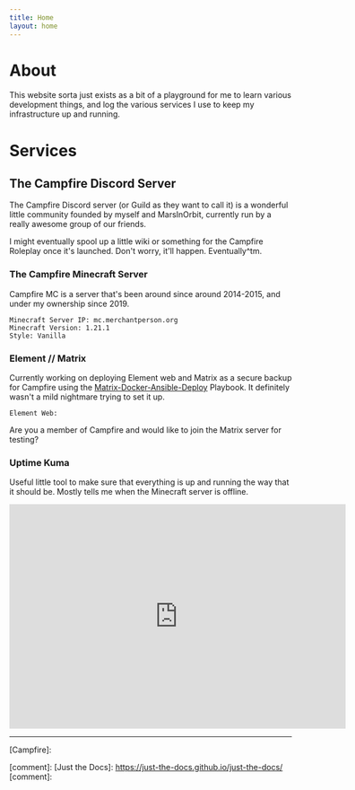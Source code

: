 ```yaml
---
title: Home
layout: home
---
```

# About

This website sorta just exists as a bit of a playground for me to learn various development things, and log the various services I use to keep my infrastructure up and running. 

# Services
## The Campfire Discord Server
The Campfire Discord server (or Guild as they want to call it) is a wonderful little community founded by myself and MarsInOrbit, currently run by a really awesome group of our friends. 

I might eventually spool up a little wiki or something for the Campfire Roleplay once it's launched. Don't worry, it'll happen. Eventually^tm.

### The Campfire Minecraft Server
Campfire MC is a server that's been around since around 2014-2015, and under my ownership since 2019.

    Minecraft Server IP: mc.merchantperson.org
    Minecraft Version: 1.21.1
    Style: Vanilla

### Element // Matrix
Currently working on deploying Element web and Matrix as a secure backup for Campfire using the [Matrix-Docker-Ansible-Deploy] Playbook. It definitely wasn't a mild nightmare trying to set it up.

    Element Web:

Are you a member of Campfire and would like to join the Matrix server for testing?

### Uptime Kuma
Useful little tool to make sure that everything is up and running the way that it should be. Mostly tells me when the Minecraft server is offline. 


<iframe src="https://kuma.merchantperson.org/status/campfiremc" width="600" height="400" style="border:none;"></iframe>

----

[^1]: [It can take up to 10 minutes for changes to your site to publish after you push the changes to GitHub](https://docs.github.com/en/pages/setting-up-a-github-pages-site-with-jekyll/creating-a-github-pages-site-with-jekyll#creating-your-site).

[Matrix-Docker-Ansible-Deploy]: https://github.com/spantaleev/matrix-docker-ansible-deploy/tree/master
[Campfire]: 

[comment]: [Just the Docs]: https://just-the-docs.github.io/just-the-docs/
[comment]: 

